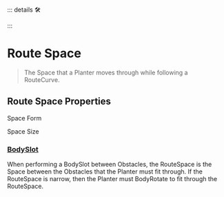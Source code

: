 ::: details 🛠



:::

# <route>Route Space</route>

> The Space that a Planter moves through while following a RouteCurve. 

## Route Space Properties

Space Form

Space Size

### [BodySlot](/reference/Move/BodyMove/BodySlot)

When performing a BodySlot between Obstacles, the RouteSpace is the Space between the Obstacles that the Planter must fit through. If the RouteSpace is narrow, then the Planter must BodyRotate to fit through the RouteSpace. 